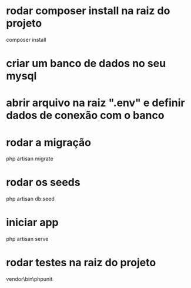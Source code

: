 # rodar composer install na raiz do projeto
composer install
# criar um banco de dados no seu mysql
# abrir arquivo na raiz ".env" e definir dados de conexão com o banco
# rodar a migração
php artisan migrate
# rodar os seeds
php artisan db:seed 

# iniciar app
php artisan serve

# rodar testes na raiz do projeto
vendor\bin\phpunit
